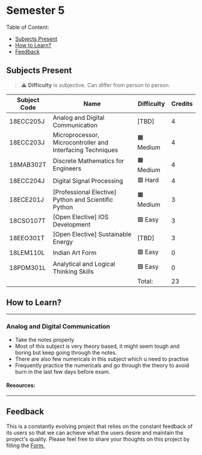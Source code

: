 # Semester 5

Table of Content:

- [Subjects Present](#subjects-present)
- [How to Learn?](#how-to-learn)
- [Feedback](#feedback)

## Subjects Present

> ⚠ **Difficulty** is subjective. Can differ from person to person.

| Subject Code | Name | Difficulty | Credits |
| ------------ | ---- | ---------- | ------- |
| 18ECC205J | Analog and Digital Communication | [TBD] | 4 |
| 18ECC203J | Microprocessor, Microcontroller and Interfacing Techniques | 🟧 Medium | 4 |
| 18MAB302T | Discrete Mathematics for Engineers | 🟧 Medium | 4 |
| 18ECC204J | Digital Signal Processing	| 🟥 Hard | 4 |
| 18ECE201J | [Professional Elective] Python and Scientific Python | 🟧 Medium | 3 |
| 18CSO107T | [Open Elective] IOS Development | 🟩 Easy | 3 |
| 18EEO301T | [Open Elective] Sustainable Energy | [TBD] | 3 |
| 18LEM110L | Indian Art Form | 🟩 Easy | 0 |
| 18PDM301L | Analytical and Logical Thinking Skills | 🟩 Easy | 0 |
| | | Total: | 23 |

## How to Learn?

---

### Analog and Digital Communication

- Take the notes properly
- Most of this subject is very theory based, it might seem tough and boring but keep going through the notes.
- There are also few numericals in this subject which u need to practise  
- Frequently practice the numericals and go through the theory to avoid burn in the last few days before exam.

#### Resources:
---

## Feedback

This is a constantly evolving project that relies on the constant feedback of its users so that we can achieve what the users desire and maintain the project's quality. Please feel free to share your thoughts on this project by filling the <a href="https://docs.google.com/forms/d/e/1FAIpQLSfNQDOQkEKPubOBRIhselYTjCv82qv7qTyPh6exFvkT3sumhw/viewform?entry.34189569=Notes+Initiative">Form.</a>
